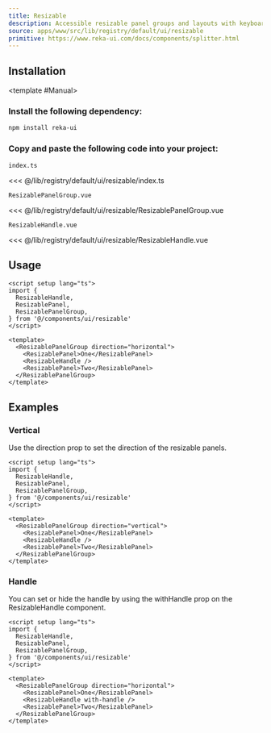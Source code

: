 ```yaml
---
title: Resizable
description: Accessible resizable panel groups and layouts with keyboard support.
source: apps/www/src/lib/registry/default/ui/resizable
primitive: https://www.reka-ui.com/docs/components/splitter.html
---
```


<ComponentPreview name="ResizableDemo" />

## Installation

<TabPreview name="CLI">
<template #CLI>

```bash
npx shadcn-vue@latest add resizable
```
</template>

<template #Manual>

<Steps>

### Install the following dependency:

```bash
npm install reka-ui
```

### Copy and paste the following code into your project:

`index.ts`

<<< @/lib/registry/default/ui/resizable/index.ts

`ResizablePanelGroup.vue`

<<< @/lib/registry/default/ui/resizable/ResizablePanelGroup.vue

`ResizableHandle.vue`

<<< @/lib/registry/default/ui/resizable/ResizableHandle.vue

</Steps>

</template>
</TabPreview>

## Usage

```vue
<script setup lang="ts">
import {
  ResizableHandle,
  ResizablePanel,
  ResizablePanelGroup,
} from '@/components/ui/resizable'
</script>

<template>
  <ResizablePanelGroup direction="horizontal">
    <ResizablePanel>One</ResizablePanel>
    <ResizableHandle />
    <ResizablePanel>Two</ResizablePanel>
  </ResizablePanelGroup>
</template>
```

## Examples

### Vertical

Use the direction prop to set the direction of the resizable panels.

<ComponentPreview name="ResizableVerticalDemo" />

```vue:line-numbers {10}
<script setup lang="ts">
import {
  ResizableHandle,
  ResizablePanel,
  ResizablePanelGroup,
} from '@/components/ui/resizable'
</script>

<template>
  <ResizablePanelGroup direction="vertical">
    <ResizablePanel>One</ResizablePanel>
    <ResizableHandle />
    <ResizablePanel>Two</ResizablePanel>
  </ResizablePanelGroup>
</template>
```

### Handle

You can set or hide the handle by using the withHandle prop on the ResizableHandle component.

<ComponentPreview name="ResizableHandleDemo" />

```vue:line-numbers {12}
<script setup lang="ts">
import {
  ResizableHandle,
  ResizablePanel,
  ResizablePanelGroup,
} from '@/components/ui/resizable'
</script>

<template>
  <ResizablePanelGroup direction="horizontal">
    <ResizablePanel>One</ResizablePanel>
    <ResizableHandle with-handle />
    <ResizablePanel>Two</ResizablePanel>
  </ResizablePanelGroup>
</template>
```

